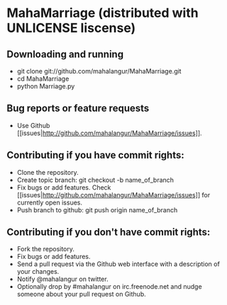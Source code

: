 # MahaMarriage (distributed with UNLICENSE liscense)

## Downloading and running
* git clone git://github.com/mahalangur/MahaMarriage.git
* cd MahaMarriage
* python Marriage.py

## Bug reports or feature requests
* Use Github [[issues|http://github.com/mahalangur/MahaMarriage/issues]].

## Contributing if you have commit rights:
* Clone the repository.
* Create topic branch: git checkout -b name_of_branch
* Fix bugs or add features. Check [[issues|http://github.com/mahalangur/MahaMarriage/issues]] for currently open issues.
* Push branch to github: git push origin name_of_branch

## Contributing if you don't have commit rights:
* Fork the repository.
* Fix bugs or add features.
* Send a pull request via the Github web interface with a description of your changes.
* Notify @mahalangur on twitter.
* Optionally drop by #mahalangur on irc.freenode.net and nudge someone about your pull request on Github.
